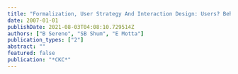 ```yaml
---
title: "Formalization, User Strategy And Interaction Design: Users? Behaviour With Discourse Tagging Semantics"
date: 2007-01-01
publishDate: 2021-08-03T04:08:10.729514Z
authors: ["B Sereno", "SB Shum", "E Motta"]
publication_types: ["2"]
abstract: ""
featured: false
publication: "*CKC*"
---
```


